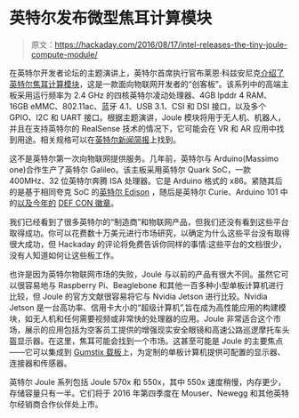# 英特尔发布微型焦耳计算模块

> 原文：<https://hackaday.com/2016/08/17/intel-releases-the-tiny-joule-compute-module/>

在英特尔开发者论坛的主题演讲上，英特尔首席执行官布莱恩·科兹安尼克[介绍了英特尔焦耳计算模块](https://newsroom.intel.com/chip-shots/make-amazing-things-happen-iot-entrepreneurship-intel-joule/)，这是一款面向物联网开发者的“创客板”。该系列中的高端主板采用运行频率为 2.4 GHz 的四核英特尔凌动处理器、4GB lpddr 4 RAM、16GB eMMC、802.11ac、蓝牙 4.1、USB 3.1、CSI 和 DSI 接口，以及多个 GPIO、I2C 和 UART 接口。根据主题演讲，Joule 模块将用于无人机、机器人，并且在支持英特尔的 RealSense 技术的情况下，它可能会在 VR 和 AR 应用中找到用途。相关规格可以在[英特尔新闻简报](https://newsroom.intel.com/newsroom/wp-content/uploads/sites/11/2016/08/intel-joule-fact-sheet.pdf)上找到。

这不是英特尔第一次向物联网提供服务。几年前，英特尔与 Arduino(Massimo one)合作生产了英特尔 Galileo。该主板采用英特尔 Quark SoC，一款 400MHz、32 位英特尔奔腾 ISA 处理器。它是 Arduino 格式的 x86。紧随其后的是基于相同夸克 SoC 的[英特尔 Edison](http://hackaday.com/2014/09/09/intel-releases-edison-a-computer-slightly-larger-than-an-sd-card/) ，随后是英特尔 Curie、Arduino 101 中的[以及今年的](http://hackaday.com/2015/10/16/intel-and-arduino-introduce-curie-based-educational-board/) [DEF CON 徽章](http://hackaday.com/2016/08/05/def-cons-x86-badge/)。

我们已经看到了很多英特尔的“制造商”和物联网产品，但我们还没有看到这些平台取得成功。你可以花费数十万美元进行市场研究，以确定为什么这些平台没有取得很大成功，但 Hackaday 的评论将免费告诉你同样的事情:这些平台的文档很少，没有人知道如何让这些板工作。

也许是因为英特尔物联网市场的失败，Joule 与以前的产品有很大不同。虽然它可以很容易地与 Raspberry Pi、Beaglebone 和其他一百多种小型单板计算机进行比较，但 Joule 的官方文献很容易将它与 Nvidia Jetson 进行比较。Nvidia Jetson 是一台高功率、信用卡大小的“超级计算机”,旨在成为高性能应用的构建模块，如无人机和任何需要视频或非常快的处理器的应用。Joule 非常适合这个市场，展示的应用包括为空客员工提供的增强现实安全眼镜和高速公路巡逻摩托车头盔显示器。在这里，焦耳可能会找到一个市场。这甚至可能是 Joule 的主要焦点——它可以集成到 [Gumstix 载板](https://www.gumstix.com/)上，为定制的单板计算机提供可配置的显示器、连接器和传感器。

英特尔 Joule 系列包括 Joule 570x 和 550x，其中 550x 速度稍慢，内存更少，存储容量只有一半。它们将于 2016 年第四季度在 Mouser、Newegg 和其他英特尔经销商合作伙伴处上市。